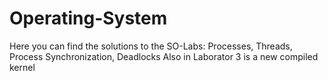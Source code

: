 # Operating-System
Here you can find the solutions to the SO-Labs:
Processes, Threads, Process Synchronization, Deadlocks
Also in Laborator 3 is a new compiled kernel
